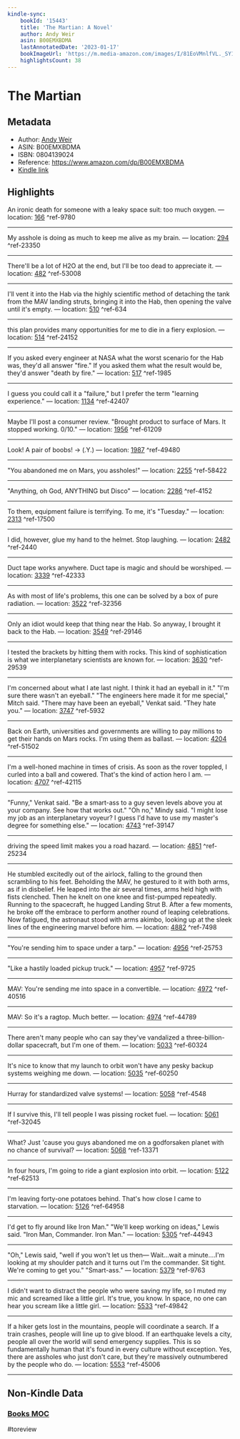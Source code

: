 ```yaml
---
kindle-sync:
    bookId: '15443'
    title: 'The Martian: A Novel'
    author: Andy Weir
    asin: B00EMXBDMA
    lastAnnotatedDate: '2023-01-17'
    bookImageUrl: 'https://m.media-amazon.com/images/I/81EoVMnlfVL._SY160.jpg'
    highlightsCount: 38
---
```


# The Martian

## Metadata

-   Author: [Andy Weir](https://www.amazon.comundefined)
-   ASIN: B00EMXBDMA
-   ISBN: 0804139024
-   Reference: https://www.amazon.com/dp/B00EMXBDMA
-   [Kindle link](kindle://book?action=open&asin=B00EMXBDMA)

## Highlights

An ironic death for someone with a leaky space suit: too much oxygen. — location: [166](kindle://book?action=open&asin=B00EMXBDMA&location=166) ^ref-9780

---

My asshole is doing as much to keep me alive as my brain. — location: [294](kindle://book?action=open&asin=B00EMXBDMA&location=294) ^ref-23350

---

There'll be a lot of H2O at the end, but I'll be too dead to appreciate it. — location: [482](kindle://book?action=open&asin=B00EMXBDMA&location=482) ^ref-53008

---

I'll vent it into the Hab via the highly scientific method of detaching the tank from the MAV landing struts, bringing it into the Hab, then opening the valve until it's empty. — location: [510](kindle://book?action=open&asin=B00EMXBDMA&location=510) ^ref-634

---

this plan provides many opportunities for me to die in a fiery explosion. — location: [514](kindle://book?action=open&asin=B00EMXBDMA&location=514) ^ref-24152

---

If you asked every engineer at NASA what the worst scenario for the Hab was, they'd all answer "fire." If you asked them what the result would be, they'd answer "death by fire." — location: [517](kindle://book?action=open&asin=B00EMXBDMA&location=517) ^ref-1985

---

I guess you could call it a "failure," but I prefer the term "learning experience." — location: [1134](kindle://book?action=open&asin=B00EMXBDMA&location=1134) ^ref-42407

---

Maybe I'll post a consumer review. "Brought product to surface of Mars. It stopped working. 0/10." — location: [1956](kindle://book?action=open&asin=B00EMXBDMA&location=1956) ^ref-61209

---

Look! A pair of boobs! -> (.Y.) — location: [1987](kindle://book?action=open&asin=B00EMXBDMA&location=1987) ^ref-49480

---

"You abandoned me on Mars, you assholes!" — location: [2255](kindle://book?action=open&asin=B00EMXBDMA&location=2255) ^ref-58422

---

"Anything, oh God, ANYTHING but Disco" — location: [2286](kindle://book?action=open&asin=B00EMXBDMA&location=2286) ^ref-4152

---

To them, equipment failure is terrifying. To me, it's "Tuesday." — location: [2313](kindle://book?action=open&asin=B00EMXBDMA&location=2313) ^ref-17500

---

I did, however, glue my hand to the helmet. Stop laughing. — location: [2482](kindle://book?action=open&asin=B00EMXBDMA&location=2482) ^ref-2440

---

Duct tape works anywhere. Duct tape is magic and should be worshiped. — location: [3339](kindle://book?action=open&asin=B00EMXBDMA&location=3339) ^ref-42333

---

As with most of life's problems, this one can be solved by a box of pure radiation. — location: [3522](kindle://book?action=open&asin=B00EMXBDMA&location=3522) ^ref-32356

---

Only an idiot would keep that thing near the Hab. So anyway, I brought it back to the Hab. — location: [3549](kindle://book?action=open&asin=B00EMXBDMA&location=3549) ^ref-29146

---

I tested the brackets by hitting them with rocks. This kind of sophistication is what we interplanetary scientists are known for. — location: [3630](kindle://book?action=open&asin=B00EMXBDMA&location=3630) ^ref-29539

---

I'm concerned about what I ate last night. I think it had an eyeball in it." "I'm sure there wasn't an eyeball." "The engineers here made it for me special," Mitch said. "There may have been an eyeball," Venkat said. "They hate you." — location: [3747](kindle://book?action=open&asin=B00EMXBDMA&location=3747) ^ref-5932

---

Back on Earth, universities and governments are willing to pay millions to get their hands on Mars rocks. I'm using them as ballast. — location: [4204](kindle://book?action=open&asin=B00EMXBDMA&location=4204) ^ref-51502

---

I'm a well-honed machine in times of crisis. As soon as the rover toppled, I curled into a ball and cowered. That's the kind of action hero I am. — location: [4707](kindle://book?action=open&asin=B00EMXBDMA&location=4707) ^ref-42115

---

"Funny," Venkat said. "Be a smart-ass to a guy seven levels above you at your company. See how that works out." "Oh no," Mindy said. "I might lose my job as an interplanetary voyeur? I guess I'd have to use my master's degree for something else." — location: [4743](kindle://book?action=open&asin=B00EMXBDMA&location=4743) ^ref-39147

---

driving the speed limit makes you a road hazard. — location: [4851](kindle://book?action=open&asin=B00EMXBDMA&location=4851) ^ref-25234

---

He stumbled excitedly out of the airlock, falling to the ground then scrambling to his feet. Beholding the MAV, he gestured to it with both arms, as if in disbelief. He leaped into the air several times, arms held high with fists clenched. Then he knelt on one knee and fist-pumped repeatedly. Running to the spacecraft, he hugged Landing Strut B. After a few moments, he broke off the embrace to perform another round of leaping celebrations. Now fatigued, the astronaut stood with arms akimbo, looking up at the sleek lines of the engineering marvel before him. — location: [4882](kindle://book?action=open&asin=B00EMXBDMA&location=4882) ^ref-7498

---

"You're sending him to space under a tarp." — location: [4956](kindle://book?action=open&asin=B00EMXBDMA&location=4956) ^ref-25753

---

"Like a hastily loaded pickup truck." — location: [4957](kindle://book?action=open&asin=B00EMXBDMA&location=4957) ^ref-9725

---

MAV: You're sending me into space in a convertible. — location: [4972](kindle://book?action=open&asin=B00EMXBDMA&location=4972) ^ref-40516

---

MAV: So it's a ragtop. Much better. — location: [4974](kindle://book?action=open&asin=B00EMXBDMA&location=4974) ^ref-44789

---

There aren't many people who can say they've vandalized a three-billion-dollar spacecraft, but I'm one of them. — location: [5033](kindle://book?action=open&asin=B00EMXBDMA&location=5033) ^ref-60324

---

It's nice to know that my launch to orbit won't have any pesky backup systems weighing me down. — location: [5035](kindle://book?action=open&asin=B00EMXBDMA&location=5035) ^ref-60250

---

Hurray for standardized valve systems! — location: [5058](kindle://book?action=open&asin=B00EMXBDMA&location=5058) ^ref-4548

---

If I survive this, I'll tell people I was pissing rocket fuel. — location: [5061](kindle://book?action=open&asin=B00EMXBDMA&location=5061) ^ref-32045

---

What? Just 'cause you guys abandoned me on a godforsaken planet with no chance of survival? — location: [5068](kindle://book?action=open&asin=B00EMXBDMA&location=5068) ^ref-13371

---

In four hours, I'm going to ride a giant explosion into orbit. — location: [5122](kindle://book?action=open&asin=B00EMXBDMA&location=5122) ^ref-62513

---

I'm leaving forty-one potatoes behind. That's how close I came to starvation. — location: [5126](kindle://book?action=open&asin=B00EMXBDMA&location=5126) ^ref-64958

---

I'd get to fly around like Iron Man." "We'll keep working on ideas," Lewis said. "Iron Man, Commander. Iron Man." — location: [5305](kindle://book?action=open&asin=B00EMXBDMA&location=5305) ^ref-44943

---

"Oh," Lewis said, "well if you won't let us then— Wait…wait a minute….I'm looking at my shoulder patch and it turns out I'm the commander. Sit tight. We're coming to get you." "Smart-ass." — location: [5379](kindle://book?action=open&asin=B00EMXBDMA&location=5379) ^ref-9763

---

I didn't want to distract the people who were saving my life, so I muted my mic and screamed like a little girl. It's true, you know. In space, no one can hear you scream like a little girl. — location: [5533](kindle://book?action=open&asin=B00EMXBDMA&location=5533) ^ref-49842

---

If a hiker gets lost in the mountains, people will coordinate a search. If a train crashes, people will line up to give blood. If an earthquake levels a city, people all over the world will send emergency supplies. This is so fundamentally human that it's found in every culture without exception. Yes, there are assholes who just don't care, but they're massively outnumbered by the people who do. — location: [5553](kindle://book?action=open&asin=B00EMXBDMA&location=5553) ^ref-45006

---

## Non-Kindle Data

### [Books MOC](Books%20MOC.md)

#toreview
